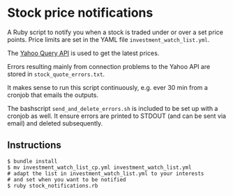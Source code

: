# Stock price notifications

A Ruby script to notify you when a stock is traded under or over a set price points. 
Price limits are set in the YAML file `investment_watch_list.yml`. 

The [Yahoo Query API](http://query.yahooapis.com/) is used to get the latest prices. 

Errors resulting mainly from connection problems to the Yahoo API are stored in `stock_quote_errors.txt`. 

It makes sense to run this script continuously, e.g. ever 30 min from a cronjob that emails the outputs. 

The bashscript `send_and_delete_errors.sh` is included to be set up with a cronjob as well. It ensure errors are printed to STDOUT (and can be sent via email) and deleted subsequently. 


## Instructions

```
$ bundle install
$ mv investment_watch_list_cp.yml investment_watch_list.yml
# adapt the list in investment_watch_list.yml to your interests 
# and set when you want to be notified
$ ruby stock_notifications.rb
```
